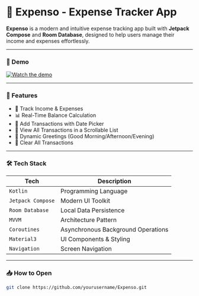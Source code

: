# 📱 Expenso - Expense Tracker App

**Expenso** is a modern and intuitive expense tracking app built with **Jetpack Compose** and **Room Database**, designed to help users manage their income and expenses effortlessly.

---

### 🎥 Demo

[![Watch the demo](https://img.youtube.com/vi/Zz4RKYZKILY/0.jpg)](https://www.youtube.com/shorts/Zz4RKYZKILY)

---

### 🚀 Features

- 💸 Track Income & Expenses  
- 📊 Real-Time Balance Calculation  
- 📅 Add Transactions with Date Picker  
- 🧾 View All Transactions in a Scrollable List  
- 🧠 Dynamic Greetings (Good Morning/Afternoon/Evening)  
- 🧹 Clear All Transactions  

---

### 🛠️ Tech Stack

| Tech               | Description                          |
|--------------------|--------------------------------------|
| `Kotlin`           | Programming Language                 |
| `Jetpack Compose`  | Modern UI Toolkit                    |
| `Room Database`    | Local Data Persistence               |
| `MVVM`             | Architecture Pattern                 |
| `Coroutines`       | Asynchronous Background Operations   |
| `Material3`        | UI Components & Styling              |
| `Navigation`       | Screen Navigation                    |

---

### 📥 How to Open

```bash
git clone https://github.com/yourusername/Expenso.git
